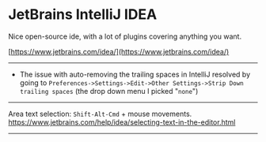 # JetBrains IntelliJ IDEA

Nice open-source ide, with a lot of plugins covering anything you want.

[https://www.jetbrains.com/idea/](https://www.jetbrains.com/idea/)

---

- The issue with auto-removing the trailing spaces in IntelliJ
resolved by going to `Preferences->Settings->Edit->Other Settings->Strip Down trailing spaces`
(the drop down menu I picked "`none`")  

---

Area text selection: `Shift-Alt-Cmd` + mouse movements.
https://www.jetbrains.com/help/idea/selecting-text-in-the-editor.html

---

